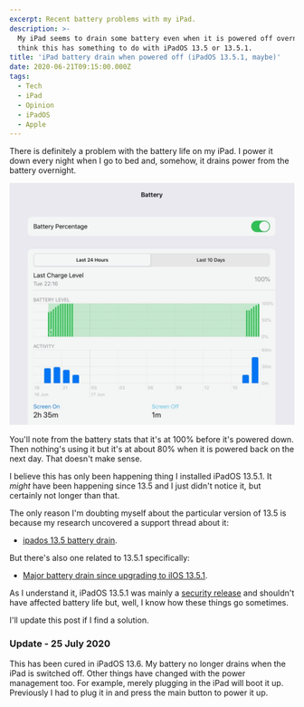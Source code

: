 ```yaml
---
excerpt: Recent battery problems with my iPad.
description: >-
  My iPad seems to drain some battery even when it is powered off overnight. I
  think this has something to do with iPadOS 13.5 or 13.5.1.
title: 'iPad battery drain when powered off (iPadOS 13.5.1, maybe)'
date: 2020-06-21T09:15:00.000Z
tags:
  - Tech
  - iPad
  - Opinion
  - iPadOS
  - Apple
---
```

There is definitely a problem with the battery life on my iPad. I power it down every night when I go to bed and, somehow, it drains power from the battery overnight.

![iPad powered off and it still loses 20% of its battery.](/assets/images/posts/2020/06/2020-06-21-ipad-battery-drain.jpg "caption=iPad powered off and it still loses 20% of its battery.|title=iPad powered off and it still loses 20% of its battery.|@itemprop=image")

You'll note from the battery stats that it's at 100% before it's powered down. Then nothing's using it but it's at about 80% when it is powered back on the next day. That doesn't make sense.

I believe this has only been happening thing I installed iPadOS 13.5.1. It *might* have been happening since 13.5 and I just didn't notice it, but certainly not longer than that.

The only reason I'm doubting myself about the particular version of 13.5 is because my research uncovered a support thread about it:

- [ipados 13.5 battery drain](https://discussions.apple.com/thread/251397497).

But there's also one related to 13.5.1 specifically:

- [Major battery drain since upgrading to iIOS 13.5.1](https://discussions.apple.com/thread/251423534).

As I understand it, iPadOS 13.5.1 was mainly a [security release](https://support.apple.com/en-us/HT211214) and shouldn't have affected battery life but, well, I know how these things go sometimes.

I'll update this post if I find a solution.

### Update - 25 July 2020

This has been cured in iPadOS 13.6. My battery no longer drains when the iPad is switched off. Other things have changed with the power management too. For example, merely plugging in the iPad will boot it up. Previously I had to plug it in and press the main button to power it up.

